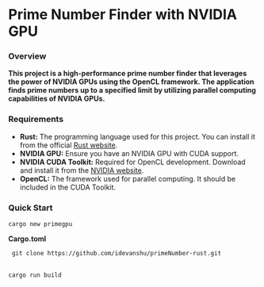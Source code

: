 
<body>
    <div>
        <h1>Prime Number Finder with NVIDIA GPU</h1>
  <h3>Overview</h3>
  <strong>This project is a high-performance prime number finder that leverages the power of NVIDIA GPUs using the OpenCL framework. The application finds prime numbers up to a specified limit by utilizing parallel computing capabilities of NVIDIA GPUs.</strong>
  
  <h3>Requirements</h3>
        <ul>
            <li><strong>Rust:</strong> The programming language used for this project. You can install it from the official <a href="https://www.rust-lang.org/learn/get-started">Rust website</a>.</li>
            <li><strong>NVIDIA GPU:</strong> Ensure you have an NVIDIA GPU with CUDA support.</li>
            <li><strong>NVIDIA CUDA Toolkit:</strong> Required for OpenCL development. Download and install it from the <a href="https://developer.nvidia.com/cuda-toolkit">NVIDIA website</a>.</li>
            <li><strong>OpenCL:</strong> The framework used for parallel computing. It should be included in the CUDA Toolkit.</li>
        </ul>
        
  <h3>Quick Start</h3>
  <pre><code>cargo new primegpu</code></pre>
  <strong> Cargo.toml </strong>
  <pre><code> git clone https://github.com/idevanshu/primeNumber-rust.git
</code>
</pre>

<pre><code>cargo run build </code></pre>
